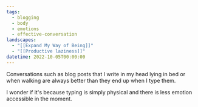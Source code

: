 ```yaml
---
tags:
  - blogging
  - body
  - emotions
  - effective-conversation
landscapes:
  - "[[Expand My Way of Being]]"
  - "[[Productive laziness]]"
datetime: 2022-10-05T00:00:00
---
```

Conversations such as blog posts that I write in my head lying in bed or when walking are always better than they end up when I type them.

I wonder if it's because typing is simply physical and there is less emotion accessible in the moment.